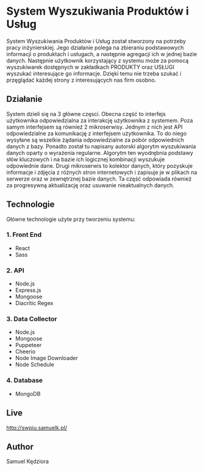 # System Wyszukiwania Produktów i Usług

System Wyszukiwania Produktów i Usług został stworzony na potrzeby pracy
inżynierskiej. Jego działanie polega na zbieraniu podstawowych
informacji o produktach i usługach, a następnie agregacji ich w jednej
bazie danych. Następnie użytkownik korzystający z systemu może za pomocą
wyszukiwarek dostępnych w zakładkach PRODUKTY oraz USŁUGI wyszukać
interesujące go informacje. Dzięki temu nie trzeba szukać i przęglądać
każdej strony z interesujących nas firm osobno.

## Działanie

System dzieli się na 3 główne częsci. Obecna część to interfejs użytkownika odpowiedzialna za interakcję użytkownika z systemem. Poza samym interfejsem są również 2 mikroserwisy.
Jednym z nich jest API odpowiedzialne za komunikację z interfejsem użytkownika. To do niego wysyłane są wszelkie żądania odpowiedzialne za pobór odpowiednich danych z bazy. Ponadto został tu napisany autorski algorytm wyszukiwania danych oparty o wyrażenia regularne. Algorytm ten wyodrębnia podstawy słów kluczowych i na bazie ich logicznej kombinacji wyszukuje odpowiednie dane.
Drugi mikroserwis to kolektor danych, który pozyskuje informacje i zdjęcia z różnych stron internetowych i zapisuje je w plikach na serwerze oraz w zewnętrznej bazie danych. Ta część odpowiada również za progresywną aktualizację oraz usuwanie nieaktualnych danych.

## Technologie

Główne technologie użyte przy tworzeniu systemu:

### 1. Front End

- React
- Sass

### 2. API

- Node.js
- Express.js
- Mongoose
- Diacritic Regex

### 3. Data Collector

- Node.js
- Mongoose
- Puppeteer
- Cheerio
- Node Image Downloader
- Node Schedule

### 4. Database

- MongoDB

## Live

http://swpiu.samuelk.pl/

## Author

Samuel Kędziora
